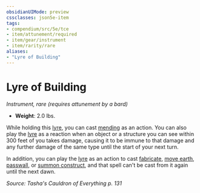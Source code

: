 ```yaml
---
obsidianUIMode: preview
cssclasses: json5e-item
tags:
- compendium/src/5e/tce
- item/attunement/required
- item/gear/instrument
- item/rarity/rare
aliases: 
- "Lyre of Building"
---
```

# Lyre of Building
*Instrument, rare (requires attunement by a bard)*  

- **Weight**: 2.0 lbs.

While holding this [lyre](compendium/items/lyre.md), you can cast [mending](compendium/spells/mending.md) as an action. You can also play the [lyre](compendium/items/lyre.md) as a reaction when an object or a structure you can see within 300 feet of you takes damage, causing it to be immune to that damage and any further damage of the same type until the start of your next turn.

In addition, you can play the [lyre](compendium/items/lyre.md) as an action to cast [fabricate](compendium/spells/fabricate.md), [move earth](compendium/spells/move-earth.md), [passwall](compendium/spells/passwall.md), or [summon construct](compendium/spells/summon-construct-tce.md), and that spell can't be cast from it again until the next dawn.

*Source: Tasha's Cauldron of Everything p. 131*